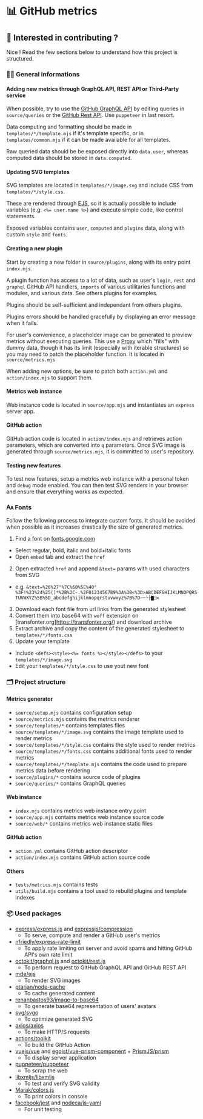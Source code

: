 # 📊 GitHub metrics

## 💪 Interested in contributing ?

Nice ! Read the few sections below to understand how this project is structured.

### 👨‍💻 General informations

#### Adding new metrics through GraphQL API, REST API or Third-Party service

When possible, try to use the [GitHub GraphQL API](https://docs.github.com/en/graphql) by editing queries in `source/queries` or the [GitHub Rest API](https://docs.github.com/en/rest). Use `puppeteer` in last resort.

Data computing and formatting should be made in `templates/*/template.mjs` if it's template specific, or in `templates/common.mjs` if it can be made available for all templates.

Raw queried data should be be exposed directly into `data.user`, whereas computed data should be stored in `data.computed`.

#### Updating SVG templates

SVG templates are located in `templates/*/image.svg` and include CSS from `templates/*/style.css`.

These are rendered through [EJS](https://github.com/mde/ejs), so it is actually possible to include variables (e.g. `<%= user.name %>`) and execute simple code, like control statements.

Exposed variables contains `user`, `computed` and `plugins` data, along with custom `style` and `fonts`.

#### Creating a new plugin

Start by creating a new folder in `source/plugins`, along with its entry point `index.mjs`.

A plugin function has access to a lot of data, such as user's `login`, `rest` and `graphql` GitHub API handlers, `imports` of various utilitaries functions and modules, and various data. See others plugins for examples.

Plugins should be self-sufficient and independant from others plugins.

Plugins errors should be handled gracefully by displaying an error message when it fails.

For user's convenience, a placeholder image can be generated to preview metrics without executing queries.
This use a [Proxy](https://developer.mozilla.org/en-US/docs/Web/JavaScript/Reference/Global_Objects/Proxy) which "fills" with dummy data, though it has its limit (especially with iterable structures) so you may need to patch the placeholder function. It is located in `source/metrics.mjs`

When adding new options, be sure to patch both `action.yml` and `action/index.mjs` to support them.

#### Metrics web instance

Web instance code is located in `source/app.mjs` and instantiates an `express` server app.

#### GitHub action

GitHub action code is located in `action/index.mjs` and retrieves action parameters, which are converted into `q` parameters.
Once SVG image is generated through `source/metrics.mjs`, it is committed to user's repository.

#### Testing new features

To test new features, setup a metrics web instance with a personal token and `debug` mode enabled.
You can then test SVG renders in your browser and ensure that everything works as expected.

### 🗛 Fonts

Follow the following process to integrate custom fonts.
It should be avoided when possible as it increases drastically the size of generated metrics.

1. Find a font on [fonts.google.com](https://fonts.google.com/)
  - Select regular, bold, italic and bold+italic fonts
  - Open `embed` tab and extract the `href`
2. Open extracted `href` and append `&text=` params with used characters from SVG
  - e.g. `&text=%26%27"%7C%60%5E%40°%3F!%23%24%25()*%2B%2C-.%2F0123456789%3A%3B<%3D>ABCDEFGHIJKLMNOPQRSTUVWXYZ%5B%5D_abcdefghijklmnopqrstuvwxyz%7B%7D~─└├▇□✕`
3. Download each font file from url links from the generated stylesheet
4. Convert them into base64 with `woff` extension on [transfonter.org]https://transfonter.org/) and download archive
5. Extract archive and copy the content of the generated stylesheet to `templates/*/fonts.css`
6. Update your template
  - Include `<defs><style><%= fonts %></style></defs>` to your `templates/*/image.svg`
  - Edit your `templates/*/style.css` to use yout new font

### 🗂️ Project structure

#### Metrics generator

* `source/setup.mjs` contains configuration setup
* `source/metrics.mjs` contains the metrics renderer
* `source/templates/*` contains templates files
* `source/templates/*/image.svg` contains the image template used to render metrics
* `source/templates/*/style.css` contains the style used to render metrics
* `source/templates/*/fonts.css` contains additional fonts used to render metrics
* `source/templates/*/template.mjs` contains the code used to prepare metrics data before rendering
* `source/plugins/*` contains source code of plugins
* `source/queries/*` contains GraphQL queries

#### Web instance

* `index.mjs` contains metrics web instance entry point
* `source/app.mjs` contains metrics web instance source code
* `source/web/*` contains metrics web instance static files

#### GitHub action

* `action.yml` contains GitHub action descriptor
* `action/index.mjs` contains GitHub action source code

#### Others

* `tests/metrics.mjs` contains tests
* `utils/build.mjs` contains a tool used to rebuild plugins and template indexes

### 📦 Used packages

* [express/express.js](https://github.com/expressjs/express) and [expressjs/compression](https://github.com/expressjs/compression)
  * To serve, compute and render a GitHub user's metrics
* [nfriedly/express-rate-limit](https://github.com/nfriedly/express-rate-limit)
  * To apply rate limiting on server and avoid spams and hitting GitHub API's own rate limit
* [octokit/graphql.js](https://github.com/octokit/graphql.js/) and [octokit/rest.js](https://github.com/octokit/rest.js)
  * To perform request to GitHub GraphQL API and GitHub REST API
* [mde/ejs](https://github.com/mde/ejs)
  * To render SVG images
* [ptarjan/node-cache](https://github.com/ptarjan/node-cache)
  * To cache generated content
* [renanbastos93/image-to-base64](https://github.com/renanbastos93/image-to-base64)
  * To generate base64 representation of users' avatars
* [svg/svgo](https://github.com/svg/svgo)
  * To optimize generated SVG
* [axios/axios](https://github.com/axios/axios)
  * To make HTTP/S requests
* [actions/toolkit](https://github.com/actions/toolkit/tree/master)
  * To build the GitHub Action
* [vuejs/vue](https://github.com/vuejs/vue) and [egoist/vue-prism-component](https://github.com/egoist/vue-prism-component) + [PrismJS/prism](https://github.com/PrismJS/prism)
  * To display server application
* [puppeteer/puppeteer](https://github.com/puppeteer/puppeteer)
  * To scrap the web
* [libxmljs/libxmljs](https://github.com/libxmljs/libxmljs)
  * To test and verify SVG validity
* [Marak/colors.js](https://github.com/Marak/colors.js)
  * To print colors in console
* [facebook/jest](https://github.com/facebook/jest) and [nodeca/js-yaml](https://github.com/nodeca/js-yaml)
  * For unit testing